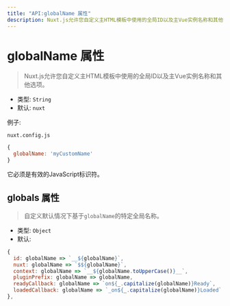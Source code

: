 ```yaml
---
title: "API:globalName 属性"
description: Nuxt.js允许您自定义主HTML模板中使用的全局ID以及主Vue实例名称和其他选项。
---
```


# globalName 属性

> Nuxt.js允许您自定义主HTML模板中使用的全局ID以及主Vue实例名称和其他选项。

- 类型: `String`
- 默认: `nuxt`

例子:

`nuxt.config.js`

```js
{
  globalName: 'myCustomName'
}
```

它必须是有效的JavaScript标识符。

## globals 属性

> 自定义默认情况下基于`globalName`的特定全局名称。

- 类型: `Object`
- 默认:

```js
{
  id: globalName => `__${globalName}`,
  nuxt: globalName => `$${globalName}`,
  context: globalName => `__${globalName.toUpperCase()}__`,
  pluginPrefix: globalName => globalName,
  readyCallback: globalName => `on${_.capitalize(globalName)}Ready`,
  loadedCallback: globalName => `_on${_.capitalize(globalName)}Loaded`
},
```

